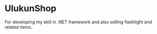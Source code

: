 # UlukunShop
For developing my skill in .NET framework and also selling flashlight and related items.
